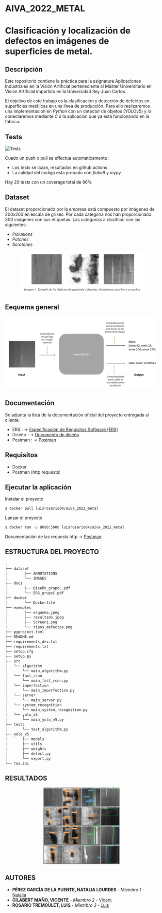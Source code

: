 # AIVA_2022_METAL
# Clasificación y localización de defectos en imágenes de superficies de metal.


## Descripción
Este repositorio contiene la práctica para la asignatura Aplicaciones Industriales en la Visión Artificial perteneciente al Máster Universitario en Visión Artificial impartido en la Universidad Rey Juan Carlos.

El objetivo de este trabajo es la clasificación y detección de defectos en superficies metálicas en una línea de producción. Para ello realizaremos una implementación en *Python* con un detector de objetos (YOLOv5) y lo conectaremos mediante *C* a la aplicación que ya está funcionando en la fábrica.

## Tests

![Tests](https://github.com/Luisrosario2604/AIVA_2022_METAL/actions/workflows/tests.yml/badge.svg)

Cuado un push o pull se effectua automaticamente :

* Los tests se lazan, resultados en github actions
* La calidad del codigo esta probado con *flake8* y *mypy*

Hay 20 tests con un coverage total de 96%


## Dataset
El dataset proporcionado por la empresa está compuesto por imágenes de 200x200 en escala de grises.
Por cada categoría nos han proporcionado 300 imágenes con sus etiquetas. Las categorías a clasificar son las siguientes:
* *Inclusions*
* *Patches*
* *Scratches*

<p align="center">
	<img src="exemples/tipos_defectos.png" alt="resultado" width="80%"/>
</p>


## Eequema general

<p align="center">
	<img src="exemples/esquema.jpeg" alt="esquema"/>
</p>


## Documentación

Se adjunta la lista de la documentación oficial del proyecto entregada al cliente:
* ERS : -> [Especificación de Requisitos Software (ERS)](docs/ERS_grupoC.pdf)
* Diseño : -> [Documento de diseño](docs/Diseño_grupoC.pdf)
* Postman : -> [Postman](https://documenter.getpostman.com/view/4800670/UyrAGHub)


## Requisitos

* Docker
* Postman (http requests)


## Ejecutar la aplicación


Instalar el proyecto
```bash
$ docker pull luisrosario04/aiva_2022_metal
```

Lanzar el proyecto
```bash
$ docker run -p 8000:5000 luisrosario04/aiva_2022_metal
```

Documentación de las requests http -> [Postman](https://documenter.getpostman.com/view/4800670/UyrAGHub)

## ESTRUCTURA DEL PROYECTO

```
.
├── dataset
│        ├── ANNOTATIONS
│        └── IMAGES
├── docs
│        ├── Diseño_grupoC.pdf
│        └── ERS_grupoC.pdf
├── docker
│        └── Dockerfile
├── exemples
│        ├── esquema.jpeg
│        ├── resultado.jpeg
│        ├── Screen1.png
│        └── tipos_defectos.png
├── pyproject.toml
├── README.md
├── requirements_dev.txt
├── requirements.txt
├── setup.cfg
├── setup.py
├── src
│   └── algorithm
│       └── main_algorithm.py
│   └── fast_rcnn
│       └── main_fast_rcnn.py
│   └── imperfection
│       └── main_imperfection.py
│   └── server
│       └── main_server.py
│   └── system_recognition
│       └── main_system_recognition.py
│   └── yolo_v5
│       └── main_yolo_v5.py
├── tests
│       └── test_algorithm.py
├── yolo_v5
│       ├── models
│       ├── utils
│       ├── weights
│       ├── detect.py
│       └── export.py
└── tox.ini
```


## RESULTADOS 
<p align="center">
	<img src="exemples/resultado.jpeg" alt="resultado" width="50%"/>
</p>

## AUTORES

* **PÉREZ GARCÍA DE LA PUENTE, NATALIA LOURDES** - *Miembro 1* - [Natalia](https://github.com/natalialperez)
* **GILABERT MAÑO, VICENTE** - *Miembro 2* - [Vicent](https://github.com/vgilabert94)
* **ROSARIO TREMOULET, LUIS** - *Miembro 3* - [Luis](https://github.com/Luisrosario2604)